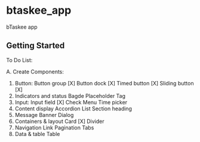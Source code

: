 # btaskee\_app

bTaskee app

## Getting Started

To Do List:

A. Create Components: 

1. Button:
Button group \[X]
Button dock \[X]
Timed button \[X]
 Sliding button \[X]
2. Indicators and status
Bagde
Placeholder
Tag
3. Input:
Input field \[X]
Check
Menu
Time picker
4. Content display
Accordion
List
Section heading
5. Message
Banner
Dialog
6. Containers & layout
Card \[X]
Divider
7. Navigation
Link
Pagination
Tabs
8. Data & table
Table



